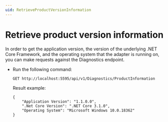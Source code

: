 ```yaml
---
uid: RetrieveProductVersionInformation
---
```


# Retrieve product version information

In order to get the application version, the version of the underlying .NET Core Framework, and the operating system that the adapter is running on, you can make requests against the Diagnostics endpoint. 

- Run the following command:

    ```
    GET http://localhost:5595/api/v1/Diagnostics/ProductInformation
    ```

    Result example:

    ```
    {
        "Application Version": "1.1.0.0",
        ".Net Core Version": ".NET Core 3.1.0",
        "Operating System": "Microsoft Windows 10.0.18362"
    }
    ```
